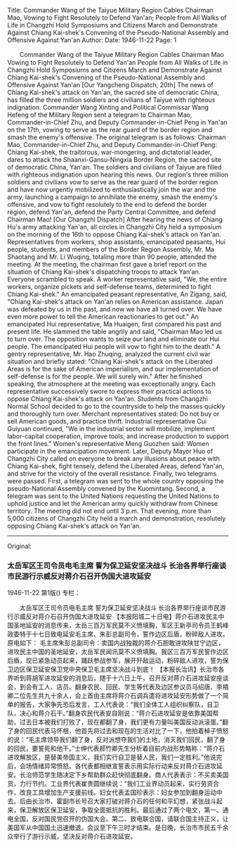 Title: Commander Wang of the Taiyue Military Region Cables Chairman Mao, Vowing to Fight Resolutely to Defend Yan'an; People from All Walks of Life in Changzhi Hold Symposiums and Citizens March and Demonstrate Against Chiang Kai-shek's Convening of the Pseudo-National Assembly and Offensive Against Yan'an
Author:
Date: 1946-11-22
Page: 1

　　Commander Wang of the Taiyue Military Region Cables Chairman Mao
	Vowing to Fight Resolutely to Defend Yan'an
	People from All Walks of Life in Changzhi Hold Symposiums and Citizens March and Demonstrate Against Chiang Kai-shek's Convening of the Pseudo-National Assembly and Offensive Against Yan'an
	[Our Yangcheng Dispatch, 20th] The news of Chiang Kai-shek's attack on Yan'an, the sacred site of democratic China, has filled the three million soldiers and civilians of Taiyue with righteous indignation. Commander Wang Xinting and Political Commissar Wang Hefeng of the Military Region sent a telegram to Chairman Mao, Commander-in-Chief Zhu, and Deputy Commander-in-Chief Peng in Yan'an on the 17th, vowing to serve as the rear guard of the border region and smash the enemy's offensive. The original telegram is as follows:
	Chairman Mao, Commander-in-Chief Zhu, and Deputy Commander-in-Chief Peng: Chiang Kai-shek, the traitorous, war-mongering, and dictatorial leader, dares to attack the Shaanxi-Gansu-Ningxia Border Region, the sacred site of democratic China, Yan'an. The soldiers and civilians of Taiyue are filled with righteous indignation upon hearing this news. Our region's three million soldiers and civilians vow to serve as the rear guard of the border region and have now urgently mobilized to enthusiastically join the war and the army, launching a campaign to annihilate the enemy, smash the enemy's offensive, and vow to fight resolutely to the end to defend the border region, defend Yan'an, defend the Party Central Committee, and defend Chairman Mao!
	[Our Changzhi Dispatch] After hearing the news of Chiang Hu's army attacking Yan'an, all circles in Changzhi City held a symposium on the morning of the 16th to oppose Chiang Kai-shek's attack on Yan'an. Representatives from workers, shop assistants, emancipated peasants, Hui people, students, and members of the Border Region Assembly, Mr. Ma Shaotang and Mr. Li Wuqing, totaling more than 90 people, attended the meeting. At the meeting, the chairman first gave a brief report on the situation of Chiang Kai-shek's dispatching troops to attack Yan'an. Everyone scrambled to speak. A worker representative said, "We, the entire workers, organize pickets and self-defense teams, determined to fight Chiang Kai-shek." An emancipated peasant representative, An Zigang, said, "Chiang Kai-shek's attack on Yan'an relies on American assistance. Japan was defeated by us in the past, and now we have all turned over. We have even more power to tell the American reactionaries to get out." An emancipated Hui representative, Ma Huaigen, first compared his past and present life. He slammed the table angrily and said, "Chairman Mao led us to turn over. The opposition wants to seize our land and eliminate our Hui people. The emancipated Hui people will vow to fight him to the death." A gentry representative, Mr. Hao Zhuqing, analyzed the current civil war situation and briefly stated: "Chiang Kai-shek's attack on the Liberated Areas is for the sake of American imperialism, and our implementation of self-defense is for the people. We will surely win." After he finished speaking, the atmosphere at the meeting was exceptionally angry. Each representative successively swore to express their practical actions to oppose Chiang Kai-shek's attack on Yan'an. Students from Changzhi Normal School decided to go to the countryside to help the masses quickly and thoroughly turn over. Merchant representatives stated: Do not buy or sell American goods, and practice thrift. Industrial representative Cui Guiyuan continued, "We in the industrial sector will mobilize, implement labor-capital cooperation, improve tools, and increase production to support the front lines." Women's representative Meng Guozhen said: Women participate in the emancipation movement. Later, Deputy Mayor Huo of Changzhi City called on everyone to break any illusions about peace with Chiang Kai-shek, fight tensely, defend the Liberated Areas, defend Yan'an, and strive for the victory of the overall resistance. Finally, two telegrams were passed. First, a telegram was sent to the whole country opposing the pseudo-National Assembly convened by the Kuomintang. Second, a telegram was sent to the United Nations requesting the United Nations to uphold justice and let the American army quickly withdraw from Chinese territory. The meeting did not end until 3 p.m. That evening, more than 5,000 citizens of Changzhi City held a march and demonstration, resolutely opposing Chiang Kai-shek's attack on Yan'an.



<hr /> 

Original: 


### 太岳军区王司令员电毛主席  誓为保卫延安坚决战斗  长治各界举行座谈市民游行示威反对蒋介石召开伪国大进攻延安

1946-11-22
第1版()
专栏：

　　太岳军区王司令员电毛主席
    誓为保卫延安坚决战斗
    长治各界举行座谈市民游行示威反对蒋介石召开伪国大进攻延安
    【本报阳城二十日电】蒋介石进攻民主中国圣地延安的消息传来，太岳三百万军民莫不义愤填胸，军区王新亭司令员王鹤峰政委特于十七日致电延安毛主席、朱彭总副司令，誓作边区后盾，粉碎敌人进攻。原电如下：
    毛主席朱彭总副司令：卖国内战独裁的蒋介石胆敢进攻陕甘宁边区，进攻民主中国的圣地延安，太岳军民闻讯莫不义愤填胸。我区三百万军民誓作边区后盾，现已紧急动员起来，踊跃参战参军，展开歼敌运动，粉碎敌人进攻，誓为保卫边区保卫延安保卫党中央保卫毛主席坚决战斗到底！
    【本报长治讯】长治市各界听到蒋胡军进攻延安的消息后，随于十六日上午，召开反对蒋介石进攻延安座谈会，到会有工人、店员、翻身农民、回民、学生等代表及边区参议员马绍唐、李梧卿二位先生共九十余人，会上首由主席将蒋介石调兵遣将进攻延安形势做了一个简单的报告，大家争先恐后发言，工人代表说：“我们全体工人组织纠察队，自卫队，决心和蒋介石干。”翻身农民代表安自刚说：“蒋介石进攻延安是依靠美国帮助，过去日本被我们打败了，现在都翻了身，我们更有力量叫美国反动派滚蛋。”翻了身的回民代表马怀根，他首先将过去和现在的生活对比了一下，他拍着棹子愤怒的说：“毛主席领导我们翻了身，反对派想夺我们的土地，消灭我们回民，翻了身的回民，要誓死和他干。”士绅代表郝竹卿先生分析着目前内战形势略称：“蒋介石进攻解放区，是替美帝国主义，我们实行自卫是替人民，我们一定胜利。”他说完后，会场情绪异常愤怒。各代表都相继宣誓表示用实际行动来反对蒋介石进攻延安。长治师范学生随决定下乡帮助群众赶快彻底翻身。商人代表表示：不买卖美国货，力行节约。工业界代表崔贵圆继续说：“我们工业界动员起来，实行劳资合作，改良工具增加生产支援前线。妇女代表孟国珍表示：妇女参加到翻身运动中去。后由长治市、霍副市长号召大家打破对蒋介石的任何和平幻想，紧张战斗起来，保卫解放区保卫延安，争取全面抵抗的胜利。最后通过了两个电文，第一、通电全国，反对国民党召开的伪国大会。第二、致电联合国，请联合国主持正义，让美国军从中国国土迅速撤退。会议至下午三时才结束。是日晚，长治市市民五千余众举行了游行示威，坚决反对蒋介石进攻延安。
